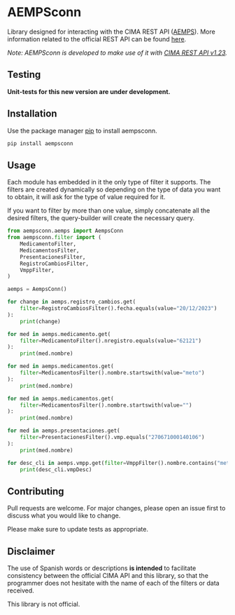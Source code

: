 # AEMPSconn
Library designed for interacting with the CIMA REST API ([AEMPS](https://cima.aemps.es/cima/publico/home.html)).
More information related to the official REST API can be found [here](https://cima.aemps.es/cima/resources/docs/CIMA_REST_API.pdf).

*Note: AEMPSconn is developed to make use of it with [CIMA REST API v1.23](https://cima.aemps.es/cima/resources/docs/CIMA_REST_API.pdf).*


## Testing
**Unit-tests for this new version are under development.**


## Installation

Use the package manager [pip](https://pip.pypa.io/en/stable/) to install aempsconn.

```bash
pip install aempsconn
```

## Usage
Each module has embedded in it the only type of filter it supports.
The filters are created dynamically so depending on the type of data you want to obtain, it will ask for the type of value required for it.

If you want to filter by more than one value, simply concatenate all the desired filters, the query-builder will create the necessary query.

```python
from aempsconn.aemps import AempsConn
from aempsconn.filter import (
    MedicamentoFilter,
    MedicamentosFilter,
    PresentacionesFilter,
    RegistroCambiosFilter,
    VmppFilter,
)

aemps = AempsConn()

for change in aemps.registro_cambios.get(
    filter=RegistroCambiosFilter().fecha.equals(value="20/12/2023")
):
    print(change)

for med in aemps.medicamento.get(
    filter=MedicamentoFilter().nregistro.equals(value="62121")
):
    print(med.nombre)

for med in aemps.medicamentos.get(
    filter=MedicamentosFilter().nombre.startswith(value="meto")
):
    print(med.nombre)

for med in aemps.medicamentos.get(
    filter=MedicamentosFilter().nombre.startswith(value="")
):
    print(med.nombre)

for med in aemps.presentaciones.get(
    filter=PresentacionesFilter().vmp.equals("270671000140106")
):
    print(med.nombre)

for desc_cli in aemps.vmpp.get(filter=VmppFilter().nombre.contains("metotrexato")):
    print(desc_cli.vmpDesc)

```

## Contributing

Pull requests are welcome. For major changes, please open an issue first to discuss what you would like to change.

Please make sure to update tests as appropriate.


## Disclaimer

The use of Spanish words or descriptions **is intended** to facilitate consistency between the official CIMA API and this library, so that the programmer does not hesitate with the name of each of the filters or data received.

This library is not official.
